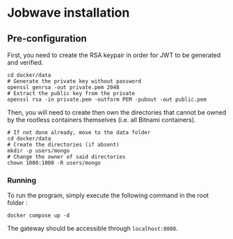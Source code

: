 
# Jobwave installation

## Pre-configuration

First, you need to create the RSA keypair in order for JWT to be generated and verified.

```shell
cd docker/data
# Generate the private key without password
openssl genrsa -out private.pem 2048
# Extract the public key from the private
openssl rsa -in private.pem -outform PEM -pubout -out public.pem
```

Then, you will need to create then own the directories that cannot be owned by the rootless containers themselves (i.e. all Bitnami containers).

```shell
# If not done already, move to the data folder
cd docker/data
# Create the directories (if absent)
mkdir -p users/mongo
# Change the owner of said directories
chown 1000:1000 -R users/mongo
```

### Running

To run the program, simply execute the following command in the root folder :

```shell
docker compose up -d
```

The gateway should be accessible through `localhost:8080`.

